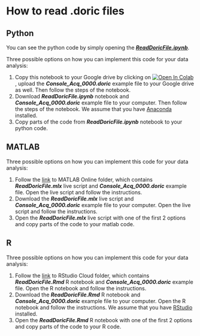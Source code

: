 # How to read .doric files

## Python

You can see the python code by simply opening the [___ReadDoricFile.ipynb___](https://github.com/doriclenses/readDoric/blob/main/ReadDoricFile.ipynb).

Three possible options on how you can implement this code for your data analysis:
1. Copy this notebook to your Google drive by clicking on [![Open In Colab](https://colab.research.google.com/assets/colab-badge.svg)]([https://colab.research.google.com/drive/1JI43Y2PLC28qyj_m6qR6iTj9Rvr8PSFc#scrollTo=mSOGdYSj6jZp](https://colab.research.google.com/github/doriclenses/readDoric/blob/main/ReadDoricFile.ipynb)), upload the ___Console_Acq_0000.doric___ example file to your Google drive as well. Then follow the steps of the notebook.
2. Download ___ReadDoricFile.ipynb___ notebook and ___Console_Acq_0000.doric___ example file to your computer. Then follow the steps of the notebook. We assume that you have [Anaconda](https://docs.anaconda.com/free/anaconda/install/windows/) installed.
3. Copy parts of the code from ___ReadDoricFile.ipynb___ notebook to your python code.


## MATLAB

Three possible options on how you can implement this code for your data analysis:
1. Follow the [link](https://drive.matlab.com/sharing/545db9d9-a6cb-4435-87e5-71d3585578cb) to MATLAB Online folder, which contains ___ReadDoricFile.mlx___ live script and ___Console_Acq_0000.doric___ example file. Open the live script and follow the instructions.
2. Download the ___ReadDoricFile.mlx___ live script and ___Console_Acq_0000.doric___ example file to your computer. Open the live script and follow the instructions.
3. Open the ___ReadDoricFile.mlx___ live script with one of the first 2 options and copy parts of the code to your matlab code.


## R
Three possible options on how you can implement this code for your data analysis:
1. Follow the [link](https://posit.cloud/content/4925169) to RStudio Cloud folder, which contains ___ReadDoricFile.Rmd___ R notebook and ___Console_Acq_0000.doric___ example file. Open the R notebook and follow the instructions.
2. Download the ___ReadDoricFile.Rmd___ R notebook and ___Console_Acq_0000.doric___ example file to your computer. Open the R notebook and follow the instructions. We assume that you have [RStudio](https://posit.co/download/rstudio-desktop/) installed.
3. Open the ___ReadDoricFile.Rmd___ R notebook with one of the first 2 options and copy parts of the code to your R code.
